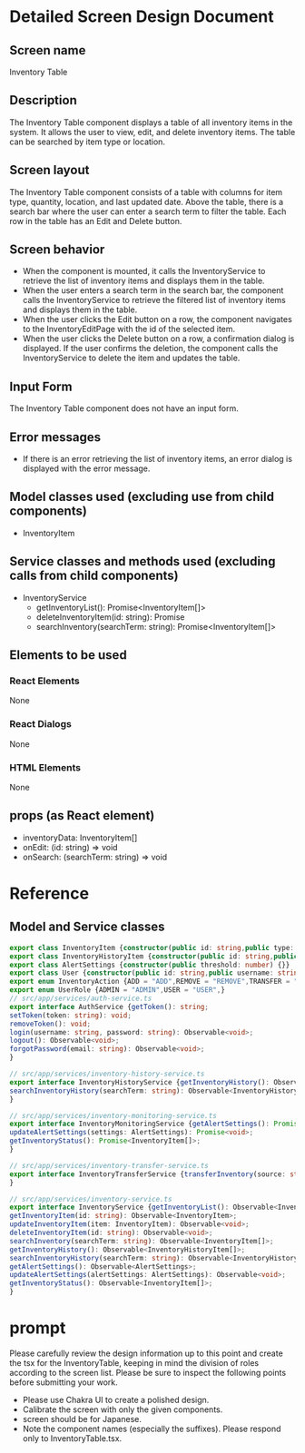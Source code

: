 # Detailed Screen Design Document

## Screen name
Inventory Table

## Description
The Inventory Table component displays a table of all inventory items in the system. It allows the user to view, edit, and delete inventory items. The table can be searched by item type or location.

## Screen layout
The Inventory Table component consists of a table with columns for item type, quantity, location, and last updated date. Above the table, there is a search bar where the user can enter a search term to filter the table. Each row in the table has an Edit and Delete button.

## Screen behavior
- When the component is mounted, it calls the InventoryService to retrieve the list of inventory items and displays them in the table.
- When the user enters a search term in the search bar, the component calls the InventoryService to retrieve the filtered list of inventory items and displays them in the table.
- When the user clicks the Edit button on a row, the component navigates to the InventoryEditPage with the id of the selected item.
- When the user clicks the Delete button on a row, a confirmation dialog is displayed. If the user confirms the deletion, the component calls the InventoryService to delete the item and updates the table.

## Input Form
The Inventory Table component does not have an input form.

## Error messages
- If there is an error retrieving the list of inventory items, an error dialog is displayed with the error message.

## Model classes used (excluding use from child components)
- InventoryItem

## Service classes and methods used (excluding calls from child components)
- InventoryService
  - getInventoryList(): Promise<InventoryItem[]>
  - deleteInventoryItem(id: string): Promise<void>
  - searchInventory(searchTerm: string): Promise<InventoryItem[]>
## Elements to be used
### React Elements
None
### React Dialogs
None
### HTML Elements
None
## props (as React element)
- inventoryData: InventoryItem[]
- onEdit: (id: string) => void
- onSearch: (searchTerm: string) => void

# Reference
## Model and Service classes
```typescript
export class InventoryItem {constructor(public id: string,public type: string,public quantity: number,public location: string,public lastUpdated: Date) {}}
export class InventoryHistoryItem {constructor(public id: string,public action: InventoryAction,public type: string,public quantity: number,public location: string,public date: Date) {}}
export class AlertSettings {constructor(public threshold: number) {}}
export class User {constructor(public id: string,public username: string,public password: string,public email: string,public role: UserRole) {}}
export enum InventoryAction {ADD = "ADD",REMOVE = "REMOVE",TRANSFER = "TRANSFER",}
export enum UserRole {ADMIN = "ADMIN",USER = "USER",}
// src/app/services/auth-service.ts
export interface AuthService {getToken(): string;
setToken(token: string): void;
removeToken(): void;
login(username: string, password: string): Observable<void>;
logout(): Observable<void>;
forgotPassword(email: string): Observable<void>;
}

// src/app/services/inventory-history-service.ts
export interface InventoryHistoryService {getInventoryHistory(): Observable<InventoryHistoryItem[]>;
searchInventoryHistory(searchTerm: string): Observable<InventoryHistoryItem[]>;
}

// src/app/services/inventory-monitoring-service.ts
export interface InventoryMonitoringService {getAlertSettings(): Promise<AlertSettings>;
updateAlertSettings(settings: AlertSettings): Promise<void>;
getInventoryStatus(): Promise<InventoryItem[]>;
}

// src/app/services/inventory-transfer-service.ts
export interface InventoryTransferService {transferInventory(source: string, destination: string, quantity: number): Promise<void>;
}

// src/app/services/inventory-service.ts
export interface InventoryService {getInventoryList(): Observable<InventoryItem[]>;
getInventoryItem(id: string): Observable<InventoryItem>;
updateInventoryItem(item: InventoryItem): Observable<void>;
deleteInventoryItem(id: string): Observable<void>;
searchInventory(searchTerm: string): Observable<InventoryItem[]>;
getInventoryHistory(): Observable<InventoryHistoryItem[]>;
searchInventoryHistory(searchTerm: string): Observable<InventoryHistoryItem[]>;
getAlertSettings(): Observable<AlertSettings>;
updateAlertSettings(alertSettings: AlertSettings): Observable<void>;
getInventoryStatus(): Observable<InventoryItem[]>;
}

```

# prompt
Please carefully review the design information up to this point and create the tsx for the InventoryTable, keeping in mind the division of roles according to the screen list.
Please be sure to inspect the following points before submitting your work.
- Please use Chakra UI to create a polished design.
- Calibrate the screen with only the given components.
- screen should be for Japanese.
- Note the component names (especially the suffixes).
Please respond only to InventoryTable.tsx.

